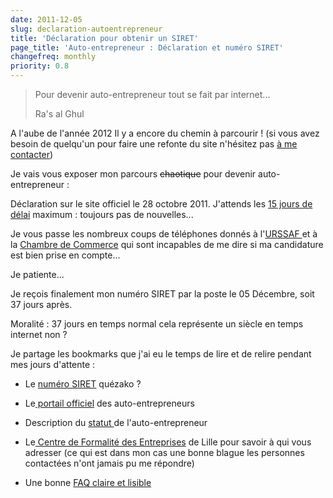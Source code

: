 ```yaml
---
date: 2011-12-05
slug: declaration-autoentrepreneur
title: 'Déclaration pour obtenir un SIRET'
page_title: 'Auto-entrepreneur : Déclaration et numéro SIRET'
changefreq: monthly
priority: 0.8
---
```


> Pour devenir auto-entrepreneur tout se fait par internet...
>
> Ra's al Ghul


A l'aube de l'année 2012 Il y a encore du chemin à parcourir ! (si vous avez besoin de quelqu'un pour faire une refonte du site n'hésitez pas [à me contacter](http://davidl.fr/contact.html))

Je vais vous exposer mon parcours <del>chaotique</del> pour devenir auto-entrepreneur :

Déclaration sur le site officiel le 28 octobre 2011.
J'attends les [15 jours de délai](http://lentreprise.lexpress.fr/statut-auto-entrepreneur/auto-entrepreneur-comment-faire-votre-premiere-teledeclaration_19670.html) maximum : toujours pas de nouvelles...

Je vous passe les nombreux coups de téléphones donnés à l'[URSSAF ](http://www.urssaf.fr/)et à la [Chambre de Commerce](http://www.grand-lille.cci.fr/) qui sont incapables de me dire si ma candidature est bien prise en compte...

Je patiente...

Je reçois finalement mon numéro SIRET par la poste le 05 Décembre, soit 37 jours après.

Moralité : 37 jours en temps normal cela représente un siècle en temps internet non ?

Je partage les bookmarks que j'ai eu le temps de lire et de relire pendant mes jours d'attente :




  * Le [numéro SIRET](http://fr.wikipedia.org/wiki/Syst%C3%A8me_d%E2%80%99identification_du_r%C3%A9pertoire_des_%C3%A9tablissements) quézako ?


  * Le[ portail officiel](http://www.lautoentrepreneur.fr/index.htm) des auto-entrepreneurs


  * Description du [statut ](http://www.gouvernement.fr/gouvernement/le-statut-de-l-auto-entrepreneur)de l'auto-entrepreneur


  * Le[ Centre de Formalité des Entreprises](http://www.grand-lille.cci.fr/2011/08/25/le-centre-de-formalites-des-entreprises/#CFE) de Lille pour savoir à qui vous adresser (ce qui est dans mon cas une bonne blague les personnes contactées n'ont jamais pu me répondre)


  * Une bonne [FAQ claire et lisible](http://www.cci.fr/web/auto-entrepreneur)



